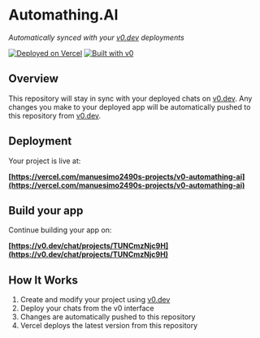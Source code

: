 # Automathing.AI

*Automatically synced with your [v0.dev](https://v0.dev) deployments*

[![Deployed on Vercel](https://img.shields.io/badge/Deployed%20on-Vercel-black?style=for-the-badge&logo=vercel)](https://vercel.com/manuesimo2490s-projects/v0-automathing-ai)
[![Built with v0](https://img.shields.io/badge/Built%20with-v0.dev-black?style=for-the-badge)](https://v0.dev/chat/projects/TUNCmzNjc9H)

## Overview

This repository will stay in sync with your deployed chats on [v0.dev](https://v0.dev).
Any changes you make to your deployed app will be automatically pushed to this repository from [v0.dev](https://v0.dev).

## Deployment

Your project is live at:

**[https://vercel.com/manuesimo2490s-projects/v0-automathing-ai](https://vercel.com/manuesimo2490s-projects/v0-automathing-ai)**

## Build your app

Continue building your app on:

**[https://v0.dev/chat/projects/TUNCmzNjc9H](https://v0.dev/chat/projects/TUNCmzNjc9H)**

## How It Works

1. Create and modify your project using [v0.dev](https://v0.dev)
2. Deploy your chats from the v0 interface
3. Changes are automatically pushed to this repository
4. Vercel deploys the latest version from this repository